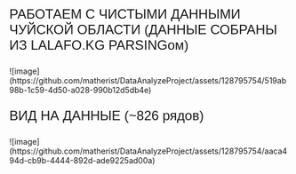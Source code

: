 <p style="font-family: 'Arial', sans-serif; font-size: 24px;">
    РАБОТАЕМ С ЧИСТЫМИ ДАННЫМИ ЧУЙСКОЙ ОБЛАСТИ (ДАННЫЕ СОБРАНЫ ИЗ LALAFO.KG PARSINGом)
</p>
![image](https://github.com/matherist/DataAnalyzeProject/assets/128795754/519ab98b-1c59-4d50-a028-990b12d5db4e)

<p style="font-family: 'Arial', sans-serif; font-size: 24px;">
   ВИД НА ДАННЫЕ (~826 рядов)
</p>
![image](https://github.com/matherist/DataAnalyzeProject/assets/128795754/aaca494d-cb9b-4444-892d-ade9225ad00a)
